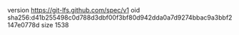version https://git-lfs.github.com/spec/v1
oid sha256:d41b255498c0d788d3dbf00f3bf80d942dda0a7d9274bbac9a3bbf2147e0778d
size 1538
